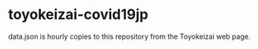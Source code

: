 # toyokeizai-covid19jp

data.json is hourly copies to this repository from the Toyokeizai web page.
